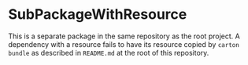 # SubPackageWithResource

This is a separate package in the same repository as the root project. A dependency with a resource fails to have its resource copied by `carton bundle` as described in `README.md` at the root of this repository.
